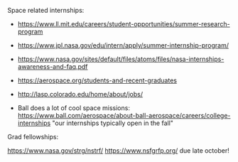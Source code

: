 Space related internships:

* https://www.ll.mit.edu/careers/student-opportunities/summer-research-program

* https://www.jpl.nasa.gov/edu/intern/apply/summer-internship-program/

* https://www.nasa.gov/sites/default/files/atoms/files/nasa-internships-awareness-and-faq.pdf

* https://aerospace.org/students-and-recent-graduates

* http://lasp.colorado.edu/home/about/jobs/
* Ball does a lot of cool space missions: https://www.ball.com/aerospace/about-ball-aerospace/careers/college-internships
"our internships typically open in the fall"



Grad fellowships:

https://www.nasa.gov/strg/nstrf/
https://www.nsfgrfp.org/ due late october!

 
